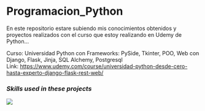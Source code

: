 # Programacion_Python

En este repositorio estare subiendo mis conocimientos obtenidos y proyectos realizados con el curso que estoy realizando en Udemy de Python...

Curso: Universidad Python con Frameworks: PySide, Tkinter, POO, Web con Django, Flask, Jinja, SQL Alchemy, Postgresql                                                    
Link: https://www.udemy.com/course/universidad-python-desde-cero-hasta-experto-django-flask-rest-web/

### <i><b>Skills used in these projects</b></i>
<p align="left">
  <a href="https://skillicons.dev">
    <img src="https://skillicons.dev/icons?i=html,css,python,pyside,tkinter,django,flask,jinja,sqlalchemy,postgresql&perline=14" />
  </a>
</p>


